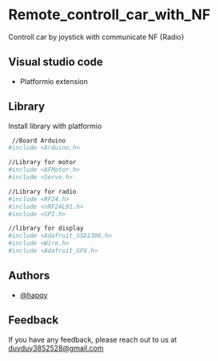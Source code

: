 
# Remote_controll_car_with_NF
Controll car by joystick with communicate NF {Radio}

## Visual studio code

-  Platformio extension




## Library

Install library with platformio

```bash
 //Board Arduino 
#include <Arduino.h>

//Library for motor
#include <AFMotor.h>
#include <Servo.h>

//Library for radio
#include <RF24.h>
#include <nRF24L01.h>
#include <SPI.h>

//library for display
#include <Adafruit_SSD1306.h>
#include <Wire.h>
#include <Adafruit_GFX.h>

```
## Authors

- [@hapqy](https://github.com/DatVanTay)

## Feedback

If you have any feedback, please reach out to us at duyduy3852528@gmail.com
